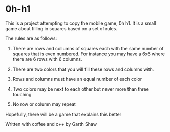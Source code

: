 # 0h-h1
This is a project attempting to copy the mobile game, 0h h1.
It is a small game about filling in squares based on a set of rules.

The rules are as follows:
1. There are rows and collumns of squares each with the same number of squares that is even numbered.
For instance you may have a 6x6 where there are 6 rows with 6 columns.

2. There are two colors that you will fill these rows and columns with.

3. Rows and columns must have an equal number of each color

4. Two colors may be next to each other but never more than three touching

5. No row or column may repeat

Hopefully, there will be a game that explains this better

Written with coffee and c++ by Garth Shaw
